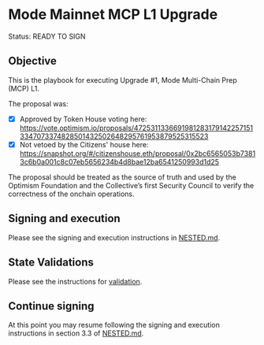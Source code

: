 # Mode Mainnet MCP L1 Upgrade

Status: READY TO SIGN

## Objective

This is the playbook for executing Upgrade #1, Mode Multi-Chain Prep (MCP) L1.

The proposal was:
- [X] Approved by Token House voting here: https://vote.optimism.io/proposals/47253113366919812831791422571513347073374828501432502648295761953879525315523
- [X] Not vetoed by the Citizens' house here: https://snapshot.org/#/citizenshouse.eth/proposal/0x2bc6565053b73813c6b0a001c8c07eb5656234b4d8bae12ba6541250993d1d25

The proposal should be treated as the source of truth and used by the Optimism Foundation and the Collective’s
first Security Council to verify the correctness of the onchain operations.

## Signing and execution

Please see the signing and execution instructions in [NESTED.md](../../../NESTED.md).

## State Validations

Please see the instructions for [validation](./VALIDATION.md).

## Continue signing

At this point you may resume following the signing and execution instructions in section 3.3 of [NESTED.md](../../../NESTED.md).

